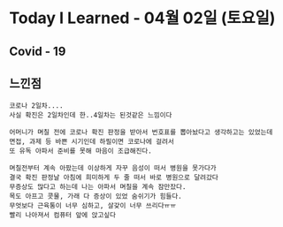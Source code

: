 # Today I Learned - 04월 02일 (토요일)
## Covid - 19

## 느낀점
```
코로나 2일차....
사실 확진은 2일차인데 한..4일차는 된것같은 느낌이다

어머니가 며칠 전에 코로나 확진 판정을 받아서 번호표를 뽑아놨다고 생각하고는 있었는데 
면접, 과제 등 바쁜 시기인데 하필이면 코로나에 걸려서 
또 유독 아파서 준비를 못해 마음이 조급해진다. 

며칠전부터 계속 아팠는데 이상하게 자꾸 음성이 떠서 병원을 못가다가 
결국 확진 판정날 아침에 희미하게 두 줄 떠서 바로 병원으로 달려갔다
무증상도 많다고 하는데 나는 아파서 며칠을 계속 잠만잤다.
목도 아프고 콧물, 가래 다 증상이 있었 숨쉬기가 힘들다.
무엇보다 근육통이 너무 심하고, 살갗이 너무 쓰리다ㅠㅠ
빨리 나아져서 컴퓨터 앞에 앉고싶다
```

